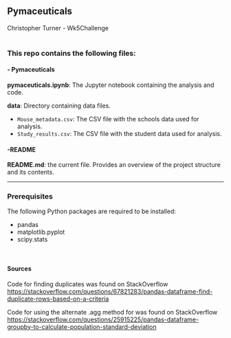 ## Pymaceuticals
Christopher Turner - Wk5Challenge
<br>
<br>

### This repo contains the following files:
 
#### - Pymaceuticals

**pymaceuticals.ipynb**: The Jupyter notebook containing the analysis and code.

**data**: Directory containing data files.

 - `Mouse_metadata.csv`: The CSV file with the schools data used for analysis.
 - `Study_results.csv`: The CSV file with the student data used for analysis.

#### -README

**README.md**: the current file. Provides an overview of the project structure and its contents.
 <br> 
___________________________________________________

### Prerequisites
The following Python packages are required to be installed:
- pandas
- matplotlib.pyplot
- scipy.stats
 <br> 

#### Sources
Code for finding duplicates was found on StackOverflow
https://stackoverflow.com/questions/67821283/pandas-dataframe-find-duplicate-rows-based-on-a-criteria

Code for using the alternate .agg method for was found on StackOverflow
https://stackoverflow.com/questions/25915225/pandas-dataframe-groupby-to-calculate-population-standard-deviation
